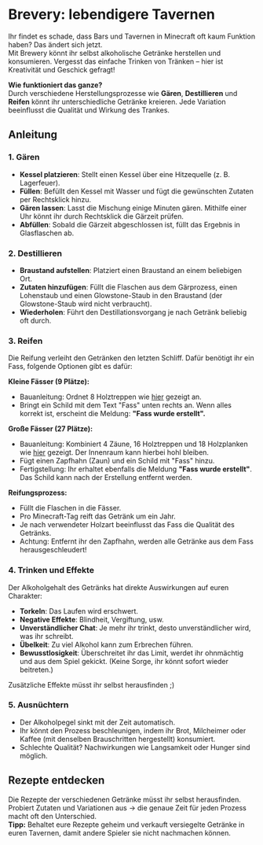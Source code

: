 # Brevery: lebendigere Tavernen
Ihr findet es schade, dass Bars und Tavernen in Minecraft oft kaum Funktion haben? Das ändert sich jetzt.  
Mit Brewery könnt ihr selbst alkoholische Getränke herstellen und konsumieren. Vergesst das einfache Trinken von Tränken – hier ist Kreativität und Geschick gefragt!  

**Wie funktioniert das ganze?**  
Durch verschiedene Herstellungsprozesse wie **Gären**, **Destillieren** und **Reifen** könnt ihr unterschiedliche Getränke kreieren. Jede Variation beeinflusst die Qualität und Wirkung des Trankes.  

## **Anleitung**

### **1. Gären**  
- **Kessel platzieren**: Stellt einen Kessel über eine Hitzequelle (z. B. Lagerfeuer).  
- **Füllen**: Befüllt den Kessel mit Wasser und fügt die gewünschten Zutaten per Rechtsklick hinzu.  
- **Gären lassen**: Lasst die Mischung einige Minuten gären. Mithilfe einer Uhr könnt ihr durch Rechtsklick die Gärzeit prüfen.  
- **Abfüllen**: Sobald die Gärzeit abgeschlossen ist, füllt das Ergebnis in Glasflaschen ab.  

### **2. Destillieren**  
- **Braustand aufstellen**: Platziert einen Braustand an einem beliebigen Ort.  
- **Zutaten hinzufügen**: Füllt die Flaschen aus dem Gärprozess, einen Lohenstaub und einen Glowstone-Staub in den Braustand (der Glowstone-Staub wird nicht verbraucht).
- **Wiederholen**: Führt den Destillationsvorgang je nach Getränk beliebig oft durch.  

### **3. Reifen**  
Die Reifung verleiht den Getränken den letzten Schliff. Dafür benötigt ihr ein Fass, folgende Optionen gibt es dafür:

**Kleine Fässer (9 Plätze):**  
- Bauanleitung: Ordnet 8 Holztreppen wie [hier](https://imgur.com/RvAIxdH) gezeigt an.  
- Bringt ein Schild mit dem Text "Fass" unten rechts an. Wenn alles korrekt ist, erscheint die Meldung: **"Fass wurde erstellt".**

**Große Fässer (27 Plätze):**  
- Bauanleitung: Kombiniert 4 Zäune, 16 Holztreppen und 18 Holzplanken wie [hier](https://imgur.com/keYrlEU) gezeigt. Der Innenraum kann hierbei hohl bleiben. 
- Fügt einen Zapfhahn (Zaun) und ein Schild mit "Fass" hinzu.  
- Fertigstellung: Ihr erhaltet ebenfalls die Meldung **"Fass wurde erstellt"**. Das Schild kann nach der Erstellung entfernt werden.  

**Reifungsprozess:**  
- Füllt die Flaschen in die Fässer.  
- Pro Minecraft-Tag reift das Getränk um ein Jahr.  
- Je nach verwendeter Holzart beeinflusst das Fass die Qualität des Getränks.  
- Achtung: Entfernt ihr den Zapfhahn, werden alle Getränke aus dem Fass herausgeschleudert!  


### **4. Trinken und Effekte**  
Der Alkoholgehalt des Getränks hat direkte Auswirkungen auf euren Charakter:  
- **Torkeln**: Das Laufen wird erschwert.  
- **Negative Effekte**: Blindheit, Vergiftung, usw.  
- **Unverständlicher Chat**: Je mehr ihr trinkt, desto unverständlicher wird, was ihr schreibt.  
- **Übelkeit**: Zu viel Alkohol kann zum Erbrechen führen.  
- **Bewusstlosigkeit**: Überschreitet ihr das Limit, werdet ihr ohnmächtig und aus dem Spiel gekickt. (Keine Sorge, ihr könnt sofort wieder beitreten.)  

Zusätzliche Effekte müsst ihr selbst herausfinden ;)  

### **5. Ausnüchtern**  
- Der Alkoholpegel sinkt mit der Zeit automatisch.  
- Ihr könnt den Prozess beschleunigen, indem ihr Brot, Milcheimer oder Kaffee (mit denselben Brauschritten hergestellt) konsumiert.  
- Schlechte Qualität? Nachwirkungen wie Langsamkeit oder Hunger sind möglich.  



## **Rezepte entdecken**  
Die Rezepte der verschiedenen Getränke müsst ihr selbst herausfinden. Probiert Zutaten und Variationen aus -> die genaue Zeit für jeden Prozess macht oft den Unterschied.  
**Tipp:** Behaltet eure Rezepte geheim und verkauft versiegelte Getränke in euren Tavernen, damit andere Spieler sie nicht nachmachen können.
